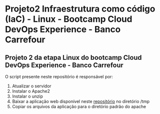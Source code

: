 # Projeto2 Infraestrutura como código (IaC) - Linux - Bootcamp Cloud DevOps Experience - Banco Carrefour

## Projeto 2 da etapa Linux do bootcamp Cloud DevOps Experience - Banco Carrefour

O script presente neste repositório é responsável por: 

1. Atualizar o servidor
2. Instalar o Apache2
3. Instalar o unzip
4. Baixar a aplicação web disponível neste [repositório](https://github.com/denilsonbonatti/linux-site-dio/archive/refs/heads/main.zip) no diretório /tmp
5. Copiar os arquivos da aplicação para o diretório padrão do apache
